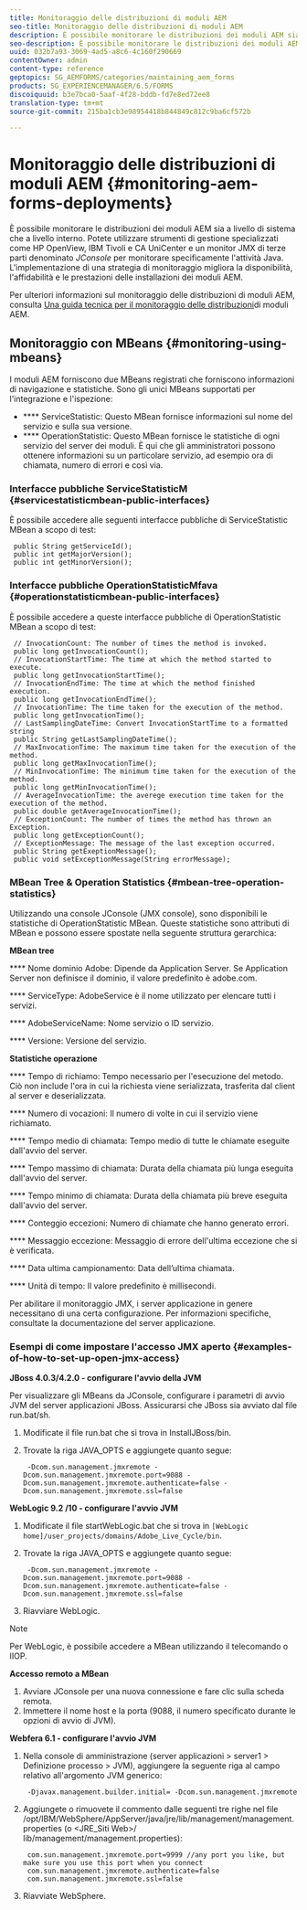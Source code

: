```yaml
---
title: Monitoraggio delle distribuzioni di moduli AEM
seo-title: Monitoraggio delle distribuzioni di moduli AEM
description: È possibile monitorare le distribuzioni dei moduli AEM sia a livello di sistema che a livello interno. Ulteriori informazioni sul monitoraggio delle distribuzioni di moduli AEM da questo documento.
seo-description: È possibile monitorare le distribuzioni dei moduli AEM sia a livello di sistema che a livello interno. Ulteriori informazioni sul monitoraggio delle distribuzioni di moduli AEM da questo documento.
uuid: 032b7a93-3069-4ad5-a8c6-4c160f290669
contentOwner: admin
content-type: reference
geptopics: SG_AEMFORMS/categories/maintaining_aem_forms
products: SG_EXPERIENCEMANAGER/6.5/FORMS
discoiquuid: b3e7bca0-5aaf-4f28-bddb-fd7e8ed72ee8
translation-type: tm+mt
source-git-commit: 215ba1cb3e98954418b844849c812c9ba6cf572b

---
```



# Monitoraggio delle distribuzioni di moduli AEM {#monitoring-aem-forms-deployments}

È possibile monitorare le distribuzioni dei moduli AEM sia a livello di sistema che a livello interno. Potete utilizzare strumenti di gestione specializzati come HP OpenView, IBM Tivoli e CA UniCenter e un monitor JMX di terze parti denominato *JConsole* per monitorare specificamente l&#39;attività Java. L&#39;implementazione di una strategia di monitoraggio migliora la disponibilità, l&#39;affidabilità e le prestazioni delle installazioni dei moduli AEM.

Per ulteriori informazioni sul monitoraggio delle distribuzioni di moduli AEM, consulta [Una guida tecnica per il monitoraggio delle distribuzioni](https://www.adobe.com/devnet/livecycle/pdfs/lc_monitoring_wp_ue.pdf)di moduli AEM.

## Monitoraggio con MBeans {#monitoring-using-mbeans}

I moduli AEM forniscono due MBeans registrati che forniscono informazioni di navigazione e statistiche. Sono gli unici MBeans supportati per l&#39;integrazione e l&#39;ispezione:

* **** ServiceStatistic: Questo MBean fornisce informazioni sul nome del servizio e sulla sua versione.
* **** OperationStatistic: Questo MBean fornisce le statistiche di ogni servizio del server dei moduli. È qui che gli amministratori possono ottenere informazioni su un particolare servizio, ad esempio ora di chiamata, numero di errori e così via.

### Interfacce pubbliche ServiceStatisticM {#servicestatisticmbean-public-interfaces}

È possibile accedere alle seguenti interfacce pubbliche di ServiceStatistic MBean a scopo di test:

```as3
 public String getServiceId();
 public int getMajorVersion();
 public int getMinorVersion();
```

### Interfacce pubbliche OperationStatisticMfava {#operationstatisticmbean-public-interfaces}

È possibile accedere a queste interfacce pubbliche di OperationStatistic MBean a scopo di test:

```as3
 // InvocationCount: The number of times the method is invoked.
 public long getInvocationCount();
 // InvocationStartTime: The time at which the method started to execute.
 public long getInvocationStartTime();
 // InvocationEndTime: The time at which the method finished execution.
 public long getInvocationEndTime();
 // InvocationTime: The time taken for the execution of the method.
 public long getInvocationTime();
 // LastSamplingDateTime: Convert InvocationStartTime to a formatted string
 public String getLastSamplingDateTime();
 // MaxInvocationTime: The maximum time taken for the execution of the method.
 public long getMaxInvocationTime();
 // MinInvocationTime: The minimum time taken for the execution of the method.
 public long getMinInvocationTime();
 // AverageInvocationTime: the averege execution time taken for the execution of the method.
 public double getAverageInvocationTime();
 // ExceptionCount: The number of times the method has thrown an Exception.
 public long getExceptionCount();
 // ExceptionMessage: The message of the last exception occurred.
 public String getExeptionMessage();
 public void setExceptionMessage(String errorMessage);
```

### MBean Tree &amp; Operation Statistics {#mbean-tree-operation-statistics}

Utilizzando una console JConsole (JMX console), sono disponibili le statistiche di OperationStatistic MBean. Queste statistiche sono attributi di MBean e possono essere spostate nella seguente struttura gerarchica:

**MBean tree**

**** Nome dominio Adobe: Dipende da Application Server. Se Application Server non definisce il dominio, il valore predefinito è adobe.com.

**** ServiceType: AdobeService è il nome utilizzato per elencare tutti i servizi.

**** AdobeServiceName: Nome servizio o ID servizio.

**** Versione: Versione del servizio.

**Statistiche operazione**

**** Tempo di richiamo: Tempo necessario per l&#39;esecuzione del metodo. Ciò non include l&#39;ora in cui la richiesta viene serializzata, trasferita dal client al server e deserializzata.

**** Numero di vocazioni: Il numero di volte in cui il servizio viene richiamato.

**** Tempo medio di chiamata: Tempo medio di tutte le chiamate eseguite dall&#39;avvio del server.

**** Tempo massimo di chiamata: Durata della chiamata più lunga eseguita dall&#39;avvio del server.

**** Tempo minimo di chiamata: Durata della chiamata più breve eseguita dall&#39;avvio del server.

**** Conteggio eccezioni: Numero di chiamate che hanno generato errori.

**** Messaggio eccezione: Messaggio di errore dell&#39;ultima eccezione che si è verificata.

**** Data ultima campionamento: Data dell’ultima chiamata.

**** Unità di tempo: Il valore predefinito è millisecondi.

Per abilitare il monitoraggio JMX, i server applicazione in genere necessitano di una certa configurazione. Per informazioni specifiche, consultate la documentazione del server applicazione.

### Esempi di come impostare l&#39;accesso JMX aperto {#examples-of-how-to-set-up-open-jmx-access}

**JBoss 4.0.3/4.2.0 - configurare l&#39;avvio della JVM**

Per visualizzare gli MBeans da JConsole, configurare i parametri di avvio JVM del server applicazioni JBoss. Assicurarsi che JBoss sia avviato dal file run.bat/sh.

1. Modificate il file run.bat che si trova in InstallJBoss/bin.
1. Trovate la riga JAVA_OPTS e aggiungete quanto segue:

   ```as3
    -Dcom.sun.management.jmxremote -Dcom.sun.management.jmxremote.port=9088 -Dcom.sun.management.jmxremote.authenticate=false -Dcom.sun.management.jmxremote.ssl=false
   ```

**WebLogic 9.2 /10 - configurare l&#39;avvio JVM**

1. Modificate il file startWebLogic.bat che si trova in `[WebLogic home]/user_projects/domains/Adobe_Live_Cycle/bin`.
1. Trovate la riga JAVA_OPTS e aggiungete quanto segue:

   ```as3
    -Dcom.sun.management.jmxremote -Dcom.sun.management.jmxremote.port=9088 -Dcom.sun.management.jmxremote.authenticate=false -Dcom.sun.management.jmxremote.ssl=false
   ```

1. Riavviare WebLogic.

>[!NOTE]
>
>Per WebLogic, è possibile accedere a MBean utilizzando il telecomando o IIOP.

**Accesso remoto a MBean**

1. Avviare JConsole per una nuova connessione e fare clic sulla scheda remota.
1. Immettere il nome host e la porta (9088, il numero specificato durante le opzioni di avvio di JVM).

**Webfera 6.1 - configurare l&#39;avvio JVM**

1. Nella console di amministrazione (server applicazioni > server1 > Definizione processo > JVM), aggiungere la seguente riga al campo relativo all&#39;argomento JVM generico:

   ```as3
    -Djavax.management.builder.initial= -Dcom.sun.management.jmxremote
   ```

1. Aggiungete o rimuovete il commento dalle seguenti tre righe nel file /opt/IBM/WebSphere/AppServer/java/jre/lib/management/management.properties (o &lt;JRE_Siti Web>/ lib/management/management.properties):

   ```as3
    com.sun.management.jmxremote.port=9999 //any port you like, but make sure you use this port when you connect
    com.sun.management.jmxremote.authenticate=false
    com.sun.management.jmxremote.ssl=false
   ```

1. Riavviate WebSphere.

